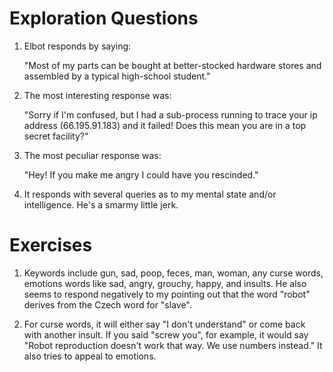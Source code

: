 # Exploration Questions

1. Elbot responds by saying:
	
	"Most of my parts can be bought at better-stocked hardware stores and assembled by a typical high-school student."

2. The most interesting response was:

	"Sorry if I'm confused, but I had a sub-process running to trace your ip address (66.195.91.183) and it failed! Does this mean you are in a top secret facility?"

3. The most peculiar response was:

	"Hey! If you make me angry I could have you rescinded."

4. It responds with several queries as to my mental state and/or intelligence. He's a smarmy little jerk.

# Exercises

1. Keywords include gun, sad, poop, feces, man, woman, any curse words, emotions words like sad, angry, grouchy, happy, and insults. He also seems to respond negatively to my pointing out that the word "robot" derives from the Czech word for "slave".

2. For curse words, it will either say "I don't understand" or come back with another insult. If you said "screw you", for example, it would say "Robot reproduction doesn't work that way. We use numbers instead." It also tries to appeal to emotions.